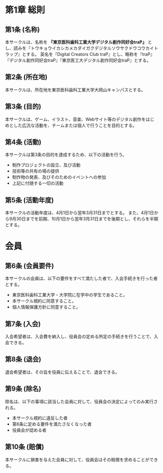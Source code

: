 # 第1章 総則

## 第1条 (名称)

本サークルは、名称を **『東京医科歯科工業大学デジタル創作同好会traP』** とし、読みを『トウキョウイカシカメカダイガクデジタルソウサクドウコウカイトラップ』とする。 英名を『Digital Creators Club traP』とし、略称を『traP』『デジタル創作同好会traP』『東京医工大デジタル創作同好会traP』とする。

## 第2条 (所在地)

本サークルは、所在地を東京医科歯科工業大学大岡山キャンパスとする。

## 第3条 (目的)

本サークルは、ゲーム、イラスト、音楽、Webサイト等のデジタル創作をはじめとした広汎な活動を、チームまたは個人で行うことを目的とする。

## 第4条 (活動)

本サークルは第3条の目的を達成するため、以下の活動を行う。

* 制作プロジェクトの設立、及び活動
* 技術等の共有の場の提供
* 制作物の発表、及びそのためのイベントへの参加
* 上記に付随する一切の活動

## 第5条 (活動年度)

本サークルの活動年度は、4月1日から翌年3月31日までとする。 また、4月1日から9月30日までを前期、10月1日から翌年3月31日までを後期とし、それらを半期とする。

# 会員

## 第6条 (会員要件)

本サークルの会員は、以下の要件をすべて満たした者で、入会手続きを行った者とする。

* 東京医科歯科工業大学・大学院に在学中の学生であること。
* 本サークル規約に同意すること。
* 個人情報保護方針に同意すること。

## 第7条 (入会)

入会希望者は、入会費を納入し、役員会の定める所定の手続きを行うことで、入会できる。

## 第8条 (退会)

退会希望者は、その旨を役員に伝えることで、退会できる。

## 第9条 (除名)

除名は、以下の事項に該当した会員に対して、役員会の決定によってのみ実行される。

* 本サークル規約に違反した者
* 第6条に定める要件を満たさなくなった者
* 役員会が認める者

## 第10条 (賠償)

本サークルに損害を与えた会員に対して、役員会はその賠償を求めることができる。

